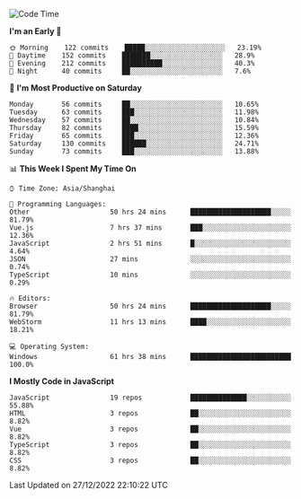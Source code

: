 <!--START_SECTION:waka-->
![Code Time](http://img.shields.io/badge/Code%20Time-1%2C868%20hrs%2031%20mins-blue)

**I'm an Early 🐤** 

```text
🌞 Morning    122 commits    █████░░░░░░░░░░░░░░░░░░░░   23.19% 
🌆 Daytime    152 commits    ███████░░░░░░░░░░░░░░░░░░   28.9% 
🌃 Evening    212 commits    ██████████░░░░░░░░░░░░░░░   40.3% 
🌙 Night      40 commits     ██░░░░░░░░░░░░░░░░░░░░░░░   7.6%

```
📅 **I'm Most Productive on Saturday** 

```text
Monday       56 commits     ██░░░░░░░░░░░░░░░░░░░░░░░   10.65% 
Tuesday      63 commits     ███░░░░░░░░░░░░░░░░░░░░░░   11.98% 
Wednesday    57 commits     ██░░░░░░░░░░░░░░░░░░░░░░░   10.84% 
Thursday     82 commits     ████░░░░░░░░░░░░░░░░░░░░░   15.59% 
Friday       65 commits     ███░░░░░░░░░░░░░░░░░░░░░░   12.36% 
Saturday     130 commits    ██████░░░░░░░░░░░░░░░░░░░   24.71% 
Sunday       73 commits     ███░░░░░░░░░░░░░░░░░░░░░░   13.88%

```


📊 **This Week I Spent My Time On** 

```text
⌚︎ Time Zone: Asia/Shanghai

💬 Programming Languages: 
Other                    50 hrs 24 mins      ████████████████████░░░░░   81.79% 
Vue.js                   7 hrs 37 mins       ███░░░░░░░░░░░░░░░░░░░░░░   12.36% 
JavaScript               2 hrs 51 mins       █░░░░░░░░░░░░░░░░░░░░░░░░   4.64% 
JSON                     27 mins             ░░░░░░░░░░░░░░░░░░░░░░░░░   0.74% 
TypeScript               10 mins             ░░░░░░░░░░░░░░░░░░░░░░░░░   0.29%

🔥 Editors: 
Browser                  50 hrs 24 mins      ████████████████████░░░░░   81.79% 
WebStorm                 11 hrs 13 mins      ████░░░░░░░░░░░░░░░░░░░░░   18.21%

💻 Operating System: 
Windows                  61 hrs 38 mins      █████████████████████████   100.0%

```

**I Mostly Code in JavaScript** 

```text
JavaScript               19 repos            ██████████████░░░░░░░░░░░   55.88% 
HTML                     3 repos             ██░░░░░░░░░░░░░░░░░░░░░░░   8.82% 
Vue                      3 repos             ██░░░░░░░░░░░░░░░░░░░░░░░   8.82% 
TypeScript               3 repos             ██░░░░░░░░░░░░░░░░░░░░░░░   8.82% 
CSS                      3 repos             ██░░░░░░░░░░░░░░░░░░░░░░░   8.82%

```



 Last Updated on 27/12/2022 22:10:22 UTC
<!--END_SECTION:waka-->

<!--
**likaiqiang/likaiqiang** is a ✨ _special_ ✨ repository because its `README.md` (this file) appears on your GitHub profile.

Here are some ideas to get you started:

- 🔭 I’m currently working on ...
- 🌱 I’m currently learning ...
- 👯 I’m looking to collaborate on ...
- 🤔 I’m looking for help with ...
- 💬 Ask me about ...
- 📫 How to reach me: ...
- 😄 Pronouns: ...
- ⚡ Fun fact: ...
-->
